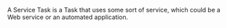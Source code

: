 A Service Task is a Task that uses some sort of service, which could be a Web service or an automated application.
